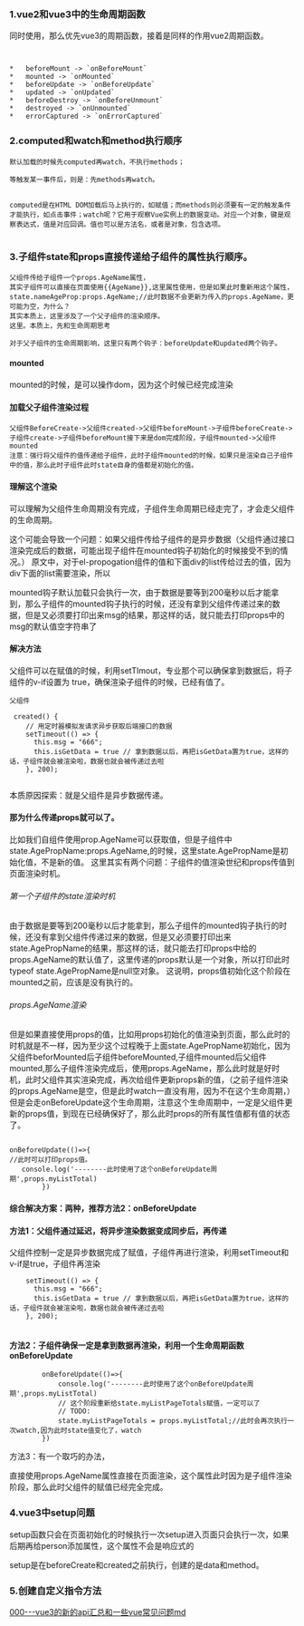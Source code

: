 





### 1.vue2和vue3中的生命周期函数

同时使用，那么优先vue3的周期函数，接着是同样的作用vue2周期函数。
~~~


*   beforeMount -> `onBeforeMount`
*   mounted -> `onMounted`
*   beforeUpdate -> `onBeforeUpdate`
*   updated -> `onUpdated`
*   beforeDestroy -> `onBeforeUnmount`
*   destroyed -> `onUnmounted`
*   errorCaptured -> `onErrorCaptured`

~~~







### 2.computed和watch和method执行顺序
~~~
默认加载的时候先computed再watch，不执行methods；

等触发某一事件后，则是：先methods再watch。


computed是在HTML DOM加载后马上执行的，如赋值；而methods则必须要有一定的触发条件才能执行，如点击事件；watch呢？它用于观察Vue实例上的数据变动。对应一个对象，键是观察表达式，值是对应回调。值也可以是方法名，或者是对象，包含选项。


~~~


### 3.子组件state和props直接传递给子组件的属性执行顺序。
~~~
父组件传给子组件一个props.AgeName属性，
其实子组件可以直接在页面使用{{AgeName}},这里属性使用，但是如果此时重新用这个属性，
state.nameAgeProp:props.AgeName;//此时数据不会更新为传入的props.AgeName，更可能为空，为什么？
其实本质上，这里涉及了一个父子组件的渲染顺序。
这里。本质上，先和生命周期思考

对于父子组件的生命周期影响，这里只有两个钩子：beforeUpdate和updated两个钩子。
~~~

#### mounted
mounted的时候，是可以操作dom，因为这个时候已经完成渲染

#### 加载父子组件渲染过程
~~~
父组件BeforeCreate->父组件created->父组件beforeMount->子组件beforeCreate->子组件create->子组件beforeMount接下来是dom完成阶段，子组件mounted->父组件mounted
注意：强行将父组件的值传递给子组件，此时子组件mounted的时候，如果只是渲染自己子组件中的值，那么此时子组件此时state自身的值都是初始化的值。
~~~

#### 理解这个渲染
可以理解为父组件生命周期没有完成，子组件生命周期已经走完了，才会走父组件的生命周期。

这个可能会导致一个问题：如果父组件传给子组件的是异步数据（父组件通过接口渲染完成后的数据，可能出现子组件在mounted钩子初始化的时候接受不到的情况。）
原文中，对于el-propogation组件的值和下面div的list传给过去的值，因为div下面的list需要渲染，所以

mounted钩子默认加载只会执行一次，由于数据是要等到200毫秒以后才能拿到，那么子组件的mounted钩子执行的时候，还没有拿到父组件传递过来的数据，但是又必须要打印出来msg的结果，那这样的话，就只能去打印props中的msg的默认值空字符串了
#### 解决方法
父组件可以在赋值的时候，利用setTImout，专业那个可以确保拿到数据后，将子组件的v-if设置为 true，确保渲染子组件的时候，已经有值了。
~~~
父组件

 created() {
    // 用定时器模拟发请求异步获取后端接口的数据
    setTimeout(() => {
      this.msg = "666";
      this.isGetData = true // 拿到数据以后，再把isGetData置为true，这样的话，子组件就会被渲染啦，数据也就会被传递过去啦
    }, 200);
    

~~~

本质原因探索：就是父组件是异步数据传递。
<!-- ![3e249080d73aa77cdf56858f9bf698ef.png](en-resource://database/7999:1) -->

#### 那为什么传递props就可以了。
比如我们自组件使用prop.AgeName可以获取值，但是子组件中state.AgePropName:props.AgeName,的时候，这里state.AgePropName是初始化值，不是新的值。
这里其实有两个问题：子组件的值渲染世纪和props传值到页面渲染时机。
###### 第一个子组件的state渲染时机
由于数据是要等到200毫秒以后才能拿到，那么子组件的mounted钩子执行的时候，还没有拿到父组件传递过来的数据，但是又必须要打印出来state.AgePropName的结果，那这样的话，就只能去打印props中给的props.AgeName的默认值了，这里传递的props默认是一个对象，所以打印此时typeof  state.AgePropName是null空对象。
这说明，props值初始化这个阶段在mounted之前，应该是没有执行的。

###### props.AgeName渲染

但是如果直接使用props的值，比如用props初始化的值渲染到页面，那么此时的时机就是不一样，因为至少这个过程晚于上面state.AgePropName初始化，因为父组件beforMounted后子组件beforeMounted,子组件mounted后父组件mounted,那么子组件渲染完成后，使用props.AgeName，那么此时就是好时机，此时父组件其实渲染完成，再次给组件更新props新的值，（之前子组件渲染的props.AgeName是空，但是此时watch一直没有用，因为不在这个生命周期，）但是会走onBeforeUpdate这个生命周期，注意这个生命周期中，一定是父组件更新的props值，到现在已经确保好了，那么此时props的所有属性值都有值的状态了。


~~~

onBeforeUpdate(()=>{
//此时可以打印props值。
   console.log('--------此时使用了这个onBeforeUpdate周期',props.myListTotal)
        })

~~~


#### 综合解决方案：两种，推荐方法2：onBeforeUpdate
#### 方法1：父组件通过延迟，将异步渲染数据变成同步后，再传递

父组件控制一定是异步数据完成了赋值，子组件再进行渲染，利用setTimeout和v-if是true，子组件再渲染

~~~
    setTimeout(() => {
      this.msg = "666";
      this.isGetData = true // 拿到数据以后，再把isGetData置为true，这样的话，子组件就会被渲染啦，数据也就会被传递过去啦
    }, 200);


~~~
#### 方法2：子组件确保一定是拿到数据再渲染，利用一个生命周期函数onBeforeUpdate

~~~
        onBeforeUpdate(()=>{
            console.log('--------此时使用了这个onBeforeUpdate周期',props.myListTotal)
            // 这个阶段重新给state.myListPageTotals赋值，一定可以了
            // TODO:
            state.myListPageTotals = props.myListTotal;//此时会再次执行一次watch,因为此时state值变化了，watch
        })

~~~
方法3：有一个取巧的办法，

直接使用props.AgeName属性直接在页面渲染，这个属性此时因为是子组件渲染阶段，那么此时父组件的赋值已经完全完成。





### 4.vue3中setup问题

setup函数只会在页面初始化的时候执行一次setup进入页面只会执行一次，如果后期再给person添加属性，这个属性不会是响应式的

setup是在beforeCreate和created之前执行，创建的是data和method。



### 5.创建自定义指令方法

[000---vue3的新的api汇总和一些vue常见问题md](https://app.yinxiang.com/shard/s37/nl/24388549/30312329-3d9d-4d7e-8559-9f05c970ed1f)



